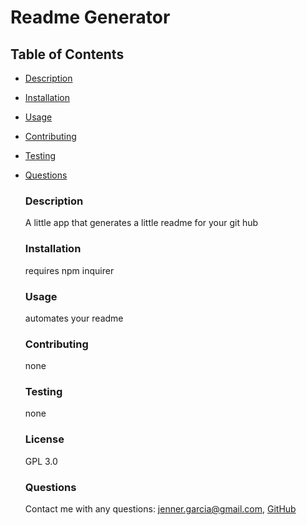 
# Readme Generator

## Table of Contents
- [Description](#description)
- [Installation](#installation)
- [Usage](#usage)
- [Contributing](#contributing)
- [Testing](#testing)
- [Questions](#questions)

    ### Description
    A little app that generates a little readme for your git hub

    ### Installation
    requires npm inquirer

    ### Usage
    automates your readme

    ### Contributing
    none

    ### Testing
    none

    ### License
    GPL 3.0

    ### Questions
    Contact me with any questions: jenner.garcia@gmail.com, [GitHub](https://github.com/jenneration)

